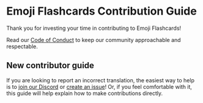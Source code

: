 # Emoji Flashcards Contribution Guide <!-- omit in toc -->

Thank you for investing your time in contributing to Emoji Flashcards!

Read our [Code of Conduct](./CODE_OF_CONDUCT.md) to keep our community approachable and respectable.

## New contributor guide

If you are looking to report an incorrect translation, the easiest way to help is to [join our Discord](https://discord.gg/m9WGM2QWBK) or [create an issue](https://github.com/bpevs/emoji_flashcards/issues/new?template=translation_request.md)! Or, if you feel comfortable with it, this guide will help explain how to make contributions directly.
